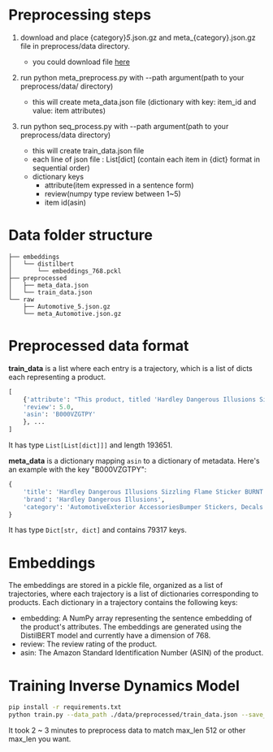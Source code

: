 # Preprocessing steps
1) download and place {category}_5_.json.gz and meta_{category}.json.gz file in preprocess/data directory. 
    - you could download file [here](https://cseweb.ucsd.edu/~jmcauley/datasets/amazon_v2/)

2) run python meta_preprocess.py with --path argument(path to your preprocess/data/ directory)
    - this will create meta_data.json file (dictionary with key: item_id and value: item attributes)

3) run python seq_process.py with --path argument(path to your preprocess/data directory)
    - this will create train_data.json file
    - each line of json file : List[dict] (contain each item in {dict} format in sequential order)
    - dictionary keys
      - attribute(item expressed in a sentence form)
      - review(numpy type review between 1~5)
      - item id(asin)

# Data folder structure
```
├── embeddings
│   └── distilbert
│       └── embeddings_768.pckl
├── preprocessed
│   ├── meta_data.json
│   └── train_data.json
└── raw
    ├── Automotive_5.json.gz
    └── meta_Automotive.json.gz
```

# Preprocessed data format
**train_data** is a list where each entry is a trajectory, which is a list of dicts each representing a product.
```python
[
    {'attribute': "This product, titled 'Hardley Dangerous Illusions Sizzling Flame Sticker BURNT ORANGE' and branded as Hardley Dangerous Illusions, falls under the category of AutomotiveExterior AccessoriesBumper Stickers, Decals & Magnets.",
    'review': 5.0,
    'asin': 'B000VZGTPY'
    }, ...
]
```
It has type `List[List[dict]]]` and length 193651.

**meta_data** is a dictionary mapping `asin` to a dictionary of metadata.
Here's an example with the key "B000VZGTPY":
```python
{
    'title': 'Hardley Dangerous Illusions Sizzling Flame Sticker BURNT ORANGE',
    'brand': 'Hardley Dangerous Illusions',
    'category': 'AutomotiveExterior AccessoriesBumper Stickers, Decals & Magnets'
}
```
It has type `Dict[str, dict]` and contains 79317 keys.

# Embeddings
The embeddings are stored in a pickle file, organized as a list of trajectories, where each trajectory is a list of dictionaries corresponding to products. Each dictionary in a trajectory contains the following keys:
- embedding: A NumPy array representing the sentence embedding of the product's attributes. The embeddings are generated using the DistilBERT model and currently have a dimension of 768.
- review: The review rating of the product.
- asin: The Amazon Standard Identification Number (ASIN) of the product.


# Training Inverse Dynamics Model 
```bash
pip install -r requirements.txt 
python train.py --data_path ./data/preprocessed/train_data.json --save_path ./data/model/ --batch_size 128 --lr 0.0001 --epochs 20-
```
It took 2 ~ 3 minutes to preprocess data to match max_len 512 or other max_len you want. 



